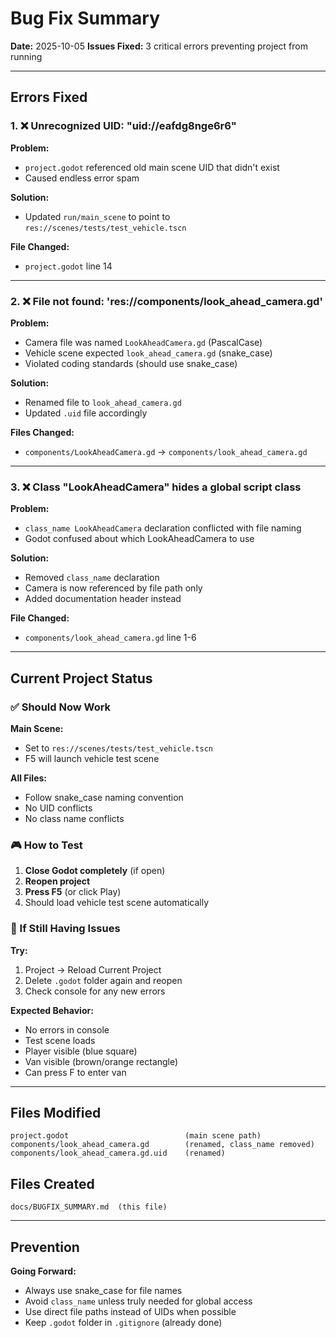 # Bug Fix Summary

**Date:** 2025-10-05
**Issues Fixed:** 3 critical errors preventing project from running

---

## Errors Fixed

### 1. ❌ Unrecognized UID: "uid://eafdg8nge6r6"

**Problem:**
- `project.godot` referenced old main scene UID that didn't exist
- Caused endless error spam

**Solution:**
- Updated `run/main_scene` to point to `res://scenes/tests/test_vehicle.tscn`

**File Changed:**
- `project.godot` line 14

---

### 2. ❌ File not found: 'res://components/look_ahead_camera.gd'

**Problem:**
- Camera file was named `LookAheadCamera.gd` (PascalCase)
- Vehicle scene expected `look_ahead_camera.gd` (snake_case)
- Violated coding standards (should use snake_case)

**Solution:**
- Renamed file to `look_ahead_camera.gd`
- Updated `.uid` file accordingly

**Files Changed:**
- `components/LookAheadCamera.gd` → `components/look_ahead_camera.gd`

---

### 3. ❌ Class "LookAheadCamera" hides a global script class

**Problem:**
- `class_name LookAheadCamera` declaration conflicted with file naming
- Godot confused about which LookAheadCamera to use

**Solution:**
- Removed `class_name` declaration
- Camera is now referenced by file path only
- Added documentation header instead

**File Changed:**
- `components/look_ahead_camera.gd` line 1-6

---

## Current Project Status

### ✅ Should Now Work

**Main Scene:**
- Set to `res://scenes/tests/test_vehicle.tscn`
- F5 will launch vehicle test scene

**All Files:**
- Follow snake_case naming convention
- No UID conflicts
- No class name conflicts

### 🎮 How to Test

1. **Close Godot completely** (if open)
2. **Reopen project**
3. **Press F5** (or click Play)
4. Should load vehicle test scene automatically

### 🔧 If Still Having Issues

**Try:**
1. Project → Reload Current Project
2. Delete `.godot` folder again and reopen
3. Check console for any new errors

**Expected Behavior:**
- No errors in console
- Test scene loads
- Player visible (blue square)
- Van visible (brown/orange rectangle)
- Can press F to enter van

---

## Files Modified

```
project.godot                          (main scene path)
components/look_ahead_camera.gd        (renamed, class_name removed)
components/look_ahead_camera.gd.uid    (renamed)
```

## Files Created

```
docs/BUGFIX_SUMMARY.md  (this file)
```

---

## Prevention

**Going Forward:**
- Always use snake_case for file names
- Avoid `class_name` unless truly needed for global access
- Use direct file paths instead of UIDs when possible
- Keep `.godot` folder in `.gitignore` (already done)
